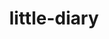 ---
title: little-diary
symbol: 📅
tags: [notes, personal, blog, diary, projects]
status: active
createdAt: 2025-08-14T22:09:12+02:00
description: collection of tid bits, small projects and thoughts
---